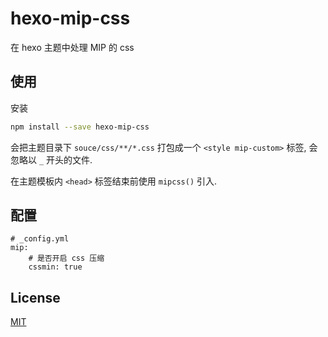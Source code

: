 # hexo-mip-css

在 hexo 主题中处理 MIP 的 css

## 使用

安装

``` bash
npm install --save hexo-mip-css
```

会把主题目录下 `souce/css/**/*.css` 打包成一个 `<style mip-custom>` 标签, 会忽略以 `_` 开头的文件.

在主题模板内 `<head>` 标签结束前使用 `mipcss()` 引入.

## 配置

```
# _config.yml
mip:
    # 是否开启 css 压缩
    cssmin: true
```

## License

[MIT](./LICENSE)
